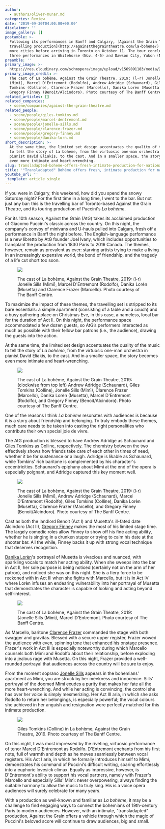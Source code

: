 ```yaml
---
author:
  - authors/oliver-munar.md
categories: Review
date: '2019-09-30T04:00:00+00:00'
disclaimer: ''
image_gallery: []
postamble: >-
  Following its performances in Banff and Calgary, [Against the Grain Theatre's
  travelling production](http://againstthegraintheatre.com/la-boheme/) hits 7
  more cities before arriving in Toronto on October 11. The tour concludes with
  three performances in Whitehorse (Nov. 4-5) and Dawson City, Yukon (Nov. 7).
preamble: ''
primary_image: >-
  https://res.cloudinary.com/schmopera/image/upload/v1569891183/media/2019/10/sqATG_Banff-5014_txy2h3.jpg
primary_image_credit: >-
  The cast of La bohème, Against the Grain Theatre, 2019: (l-r) Jonelle Sills
  (Mimì), Marcel D'Entremont (Rodolfo), Andrew Adridge (Schaunard), Giles
  Tomkins (Colline), Clarence Frazer (Marcello), Danika Lorèn (Musetta) and
  Gregory Finney (Benoit/Alcindoro). Photo courtesy of The Banff Centre.
related_articles: []
related_companies:
  - scene/companies/against-the-grain-theatre.md
related_people:
  - scene/people/giles-tomkins.md
  - scene/people/marcel-dentremont.md
  - scene/people/jonelle-sills.md
  - scene/people/clarence-frazer.md
  - scene/people/gregory-finney.md
  - scene/people/danika-lorn.md
short_description: >-
  At the same time, the limited set design accentuates the quality of the music
  to tell the story of La bohème, from the virtuosic one-man orchestra in
  pianist David Eliakis, to the cast. And in a smaller space, the story becomes
  even more intimate and heart-wrenching.
slug: transladapted-boheme-offers-fresh-intimate-production-for-national-tour
title: '"Transladapted" Bohème offers fresh, intimate production for national tour'
youtube_url: ''
_template: article_single
---
```


If you were in Calgary, this weekend, how did you spend the snowy Saturday night? For the first time in a long time, I went to the bar. But not just any bar: this is the travelling bar of Toronto-based Against the Grain Theatre, and its touring production of Puccini's _La bohème_.

For its 10th season, Against the Grain (AtG) takes its acclaimed production of Giacomo Puccini's classic across the country. On this night, the company's convoy of minivans and U-hauls pulled into Calgary, fresh off a performance in Banff the night before. The English-language performance is a new libretto by AtG founder Joel Ivany, which includes opportunities to transplant the production from 1830 Paris to 2019 Canada. The themes, however, remain as prevalent as ever: starving artists trying to make a living in an increasingly expensive world, the bond of friendship, and the tragedy of a life cut short too soon.

<figure data-type="image">

![](https://res.cloudinary.com/schmopera/image/upload/v1569891111/media/2019/10/ATG_Banff-2182_pthmjh.jpg)

<figcaption>The cast of La bohème, Against the Grain Theatre, 2019: (l-r) Jonelle Sills (Mimì), Marcel D'Entremont (Rodolfo), Danika Lorèn (Musetta) and Clarence Frazer (Marcello). Photo courtesy of The Banff Centre.</figcaption>

</figure>

To maximize the impact of these themes, the travelling set is stripped to its bare essentials: a simple apartment (consisting of a table and a couch) and a busy gathering place on Christmas Eve, in this case, a nameless, local bar for the duration of Act II. On this night, the performance space accommodated a few dozen guests, so AtG’s performers interacted as much as possible with their fellow bar patrons (i.e., the audience), drawing the guests into the action.

At the same time, the limited set design accentuates the quality of the music to tell the story of _La bohème_, from the virtuosic one-man orchestra in pianist David Eliakis, to the cast. And in a smaller space, the story becomes even more intimate and heart-wrenching.

<figure data-type="image">

![](https://res.cloudinary.com/schmopera/image/upload/v1569891124/media/2019/10/ATG_Banff-2272_o8rljs.jpg)

<figcaption>The cast of La bohème, Against the Grain Theatre, 2019: (clockwise from top left) Andrew Adridge (Schaunard), Giles Tomkins (Colline), Jonelle Sills (Mimì), Clarence Frazer (Marcello), Danika Lorèn (Musetta), Marcel D'Entremont (Rodolfo), and Gregory Finney (Benoit/Alcindoro). Photo courtesy of The Banff Centre.</figcaption>

</figure>

One of the reasons I think _La bohème_ resonates with audiences is because it is a story about friendship and belonging. To truly embody these themes, much care needs to be taken into casting the right personalities who contribute their own special joie de vivre.

The AtG production is blessed to have Andrew Adridge as Schaunard and [Giles Tomkins](/scene/people/giles-tomkins/) as Colline, respectively. The chemistry between the two effectively shows how friends take care of each other in times of need, whether it be for sustenance or a laugh. Adridge is likable as Schaunard, while Tomkins' rich baritone is complemented by his character's eccentricities. Schaunard's epiphany about Mimi at the end of the opera is especially poignant, and Adridge captured this key moment well.

<figure data-type="image">

![](https://res.cloudinary.com/schmopera/image/upload/v1569891138/media/2019/10/ATG_Banff-5067_nilk4i.jpg)

<figcaption>The cast of La bohème, Against the Grain Theatre, 2019: (l-r) Jonelle Sills (Mimì),  Andrew Adridge (Schaunard), Marcel D'Entremont (Rodolfo), Giles Tomkins (Colline), Danika Lorèn (Musetta), Clarence Frazer (Marcello), and Gregory Finney (Benoit/Alcindoro). Photo courtesy of The Banff Centre.</figcaption>

</figure>

Cast as both the landlord Benoit (Act I) and Musetta's ill-fated date Alcindoro (Act II), [Gregory Finney](/scene/people/gregory-finney/) makes the most of his limited stage time. The largely comedic roles allow Finney to show off his fine acting ability, whether he is singing in a drunken stupor or trying to calm his date at the shooter bar. All the while, Finney backs it up with strong vocal technique that deserves recognition.

[Danika Lorèn](/spotlight-on-danika-loren/)'s portrayal of Musetta is vivacious and nuanced, with sparkling vocals to match her acting ability. When she sweeps into the bar in Act II, her sole purpose is being noticed (certainly not on the arm of her patron), and noticed she was on this night. She is a fiery force to be reckoned with in Act III when she fights with Marcello, but it is in Act IV where Lorèn infuses an endearing vulnerability into her portrayal of Musetta that demonstrates the character is capable of looking and acting beyond self-interest.

<figure data-type="image">

![](https://res.cloudinary.com/schmopera/image/upload/v1569891152/media/2019/10/ATG_Banff-5144_spcuaq.jpg)

<figcaption> The cast of La bohème, Against the Grain Theatre, 2019: (Jonelle Sills (Mimì), Marcel D'Entremont. Photo courtesy of The Banff Centre.</figcaption>

</figure>

As Marcello, baritone [Clarence Frazer](/scene/people/clarence-frazer/) commanded the stage with both swagger and gravitas. Blessed with a secure upper register, Frazer wowed the audience with even, spinning tone that enhanced his onstage presence. Frazer's work in Act III is especially noteworthy during which Marcello counsels both Mimì and Rodolfo about their relationship, before exploding into a jealous rage with Musetta. On this night, Frazer provided a well-rounded portrayal that audiences across the country will be sure to enjoy.

From the moment soprano [Jonelle Sills](/scene/people/jonelle-sills/) appears in the bohemians' apartment as Mimì, you are struck by her meekness and innocence. Sills' portrayal of the doomed Mimì exudes a purity that makes her fate all the more heart-wrenching. And while her acting is convincing, the control she has over her voice is simply mesmerizing. Her Act III aria, in which she asks Rodolfo to return her belongings, is especially powerful; the vocal colours she achieved in her anguish and resignation were perfectly matched for this intimate production.

<figure data-type="image">

![](https://res.cloudinary.com/schmopera/image/upload/v1569891165/media/2019/10/IMG_0171_sny6zm.jpg)

<figcaption>Giles Tomkins (Colline) in La bohème, Against the Grain Theatre, 2019. Photo courtesy of The Banff Centre.</figcaption>

</figure>

On this night, I was most impressed by the riveting, virtuosic performance of tenor Marcel D'Entremont as Rodolfo. D'Entremont enchants from his first note, full of warmth and depth as he moves seamlessly between vocal registers. His Act I aria, in which he formally introduces himself to Mimì, demonstrates his command of Puccini's difficult writing, soaring effortlessly into a euphoric lovesick climax. Equally as impressive, however, is D'Entremont's ability to support his vocal partners, namely with Frazer's Marcello and especially Sills' Mimì: never overpowering, always finding the suitable harmony to allow the music to truly sing. His is a voice opera audiences will surely celebrate for many years.

With a production as well-known and familiar as _La bohème_, it may be a challenge to find engaging ways to connect the bohemians of 19th-century Paris to modern audiences. However, with an intimate, "transladapted" production, Against the Grain offers a vehicle through which the magic of Puccini's beloved score will continue to draw audiences, big and small.
